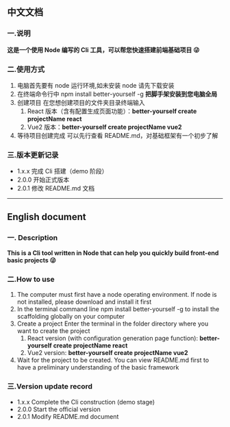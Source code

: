 ## 中文文档

### 一.说明

**这是一个使用 Node 编写的 Cli 工具，可以帮您快速搭建前端基础项目 :stuck_out_tongue_winking_eye:**

### 二.使用方式

1. 电脑首先要有 node 运行环境,如未安装 node 请先下载安装
1. 在终端命令行中 npm install better-yourself -g **把脚手架安装到您电脑全局**
1. 创建项目 在您想创建项目的文件夹目录终端输入
   1. React 版本（含有配置生成页面功能）：**better-yourself create projectName react**
   2. Vue2 版本：**better-yourself create projectName vue2**
1. 等待项目创建完成 可以先行查看 README.md，对基础框架有一个初步了解

### 三.版本更新记录

- 1.x.x 完成 Cli 搭建（demo 阶段）
- 2.0.0 开始正式版本
- 2.0.1 修改 README.md 文档

---

## English document

### 一. Description

**This is a Cli tool written in Node that can help you quickly build front-end basic projects :stuck_out_tongue_winking_eye:**

### 二.How to use

1. The computer must first have a node operating environment. If node is not installed, please download and install it first
1. In the terminal command line npm install better-yourself -g to install the scaffolding globally on your computer
1. Create a project Enter the terminal in the folder directory where you want to create the project
   1. React version (with configuration generation page function): **better-yourself create projectName react**
   2. Vue2 version: **better-yourself create projectName vue2**
1. Wait for the project to be created. You can view README.md first to have a preliminary understanding of the basic framework

### 三.Version update record

- 1.x.x Complete the Cli construction (demo stage)
- 2.0.0 Start the official version
- 2.0.1 Modify README.md document
